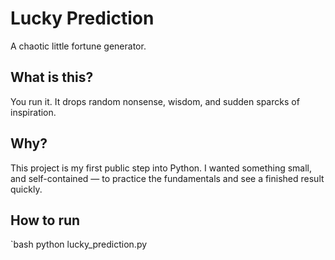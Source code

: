 # Lucky Prediction
A chaotic little fortune generator.
## What is this?
You run it. It drops random nonsense, wisdom, and sudden sparcks of inspiration.
## Why?
This project is my first public step into Python.
I wanted something small, and self-contained — to practice the fundamentals and see a finished result quickly.
## How to run
`bash
python lucky_prediction.py

